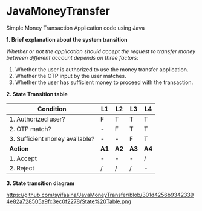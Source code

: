 # JavaMoneyTransfer
Simple Money Transaction Application code using Java

**1. Brief explanation about the system transition**

*Whether or not the application should accept the request to transfer money between different account depends on three factors:*
1. Whether the user is authorized to use the money transfer application.
2. Whether the OTP input by the user matches.
3. Whether the user has sufficient money to proceed with the transaction.

**2. State Transition table**

|Condition|L1|L2|L3|L4|
|---|---|---|---|---|
|1. Authorized user?|F|T|T|T|
|2. OTP match?|-|F|T|T|
|3. Sufficient money available?|-|-|F|T|
|**Action**|**A1**|**A2**|**A3**|**A4**| 
|1. Accept|-|-|-|/| 
|2. Reject|/|/|/|-|

**3. State transition diagram**

https://github.com/syifaaina/JavaMoneyTransfer/blob/301d4256b93423394e82a728505a9fc3ec0f2278/State%20Table.png
